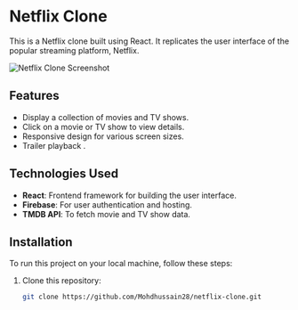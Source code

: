 # Netflix Clone

This is a Netflix clone built using React. It replicates the user interface of the popular streaming platform, Netflix.

![Netflix Clone Screenshot](screenshot.png)

## Features

- Display a collection of movies and TV shows.
- Click on a movie or TV show to view details.
- Responsive design for various screen sizes.
- Trailer playback .

## Technologies Used

- **React**: Frontend framework for building the user interface.
- **Firebase**: For user authentication and hosting.
- **TMDB API**: To fetch movie and TV show data.

## Installation

To run this project on your local machine, follow these steps:

1. Clone this repository:

   ```bash
   git clone https://github.com/Mohdhussain28/netflix-clone.git
